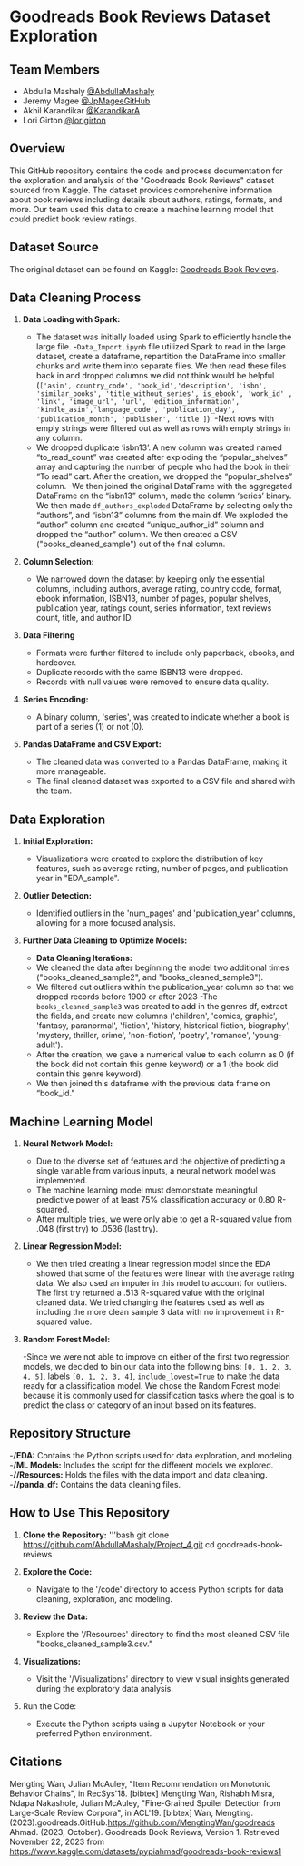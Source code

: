 # Goodreads Book Reviews Dataset Exploration

## Team Members
- Abdulla Mashaly [@AbdullaMashaly](https://github.com/AbdullaMashaly)
- Jeremy Magee [@JpMageeGitHub](https://github.com/JpMageeGitHub)
- Akhil Karandikar [@KarandikarA](https://github.com/KarandikarA)
- Lori Girton [@lorigirton](https://github.com/lorigirton)

## Overview

This GitHub repository contains the code and process documentation for the exploration and analysis of the "Goodreads Book Reviews" dataset sourced from Kaggle. The dataset provides comprehenive information about book reviews including details about authors, ratings, formats, and more. Our team used this data to create a machine learning model that could predict book review ratings.

## Dataset Source
The original dataset can be found on Kaggle: [Goodreads Book Reviews](https://www.kaggle.com/datasets/pypiahmad/goodreads-book-reviews1).

## Data Cleaning Process

1. **Data Loading with Spark:**
    - The dataset was initially loaded using Spark to efficiently handle the large file. 
    -`Data_Import.ipynb` file utilized Spark to read in the large dataset, create a dataframe, repartition the DataFrame into smaller chunks and write them into separate files. We then read these files back in and dropped columns we did not think would be helpful (`['asin','country_code', 'book_id','description', 'isbn', 'similar_books', 'title_without_series','is_ebook', 'work_id' , 'link', 'image_url', 'url', 'edition_information', 'kindle_asin','language_code', 'publication_day', 'publication_month', 'publisher', 'title']`). 
    -Next rows with emply strings were filtered out as well as rows with empty strings in any column. 
    - We dropped duplicate ‘isbn13’. A new column was created named “to_read_count” was created after exploding the “popular_shelves” array and capturing the number of people who had the book in their “To read” cart. After the creation, we dropped the “popular_shelves” column. 
    -We then joined the original DataFrame with the aggregated DataFrame on the “isbn13” column, made the column ‘series’ binary. We then made `df_authors_exploded` DataFrame by selecting only the “authors”, and “isbn13” columns from the main df. We exploded the “author” column and created “unique_author_id” column and dropped the “author” column. We then created a CSV ("books_cleaned_sample") out of the final column. 

2. **Column Selection:**
    - We narrowed down the dataset by keeping only the essential columns, including authors, average rating, country code, format, ebook information, ISBN13, number of pages, popular shelves, publication year, ratings count, series information, text reviews count, title, and author ID.

3. **Data Filtering**
    - Formats were further filtered to include only paperback, ebooks, and hardcover.
    - Duplicate records with the same ISBN13 were dropped.
    - Records with null values were removed to ensure data quality.

4. **Series Encoding:**
    - A binary column, 'series', was created to indicate whether a book is part of a series (1) or not (0).

5. **Pandas DataFrame and CSV Export:**
    - The cleaned data was converted to a Pandas DataFrame, making it more manageable. 
    - The final cleaned dataset was exported to a CSV file and shared with the team.

## Data Exploration

1. **Initial Exploration:**
    - Visualizations were created to explore the distribution of key features, such as average rating, number of pages, and publication year in "EDA_sample".

2. **Outlier Detection:**
    - Identified outliers in the 'num_pages' and 'publication_year' columns, allowing for a more focused analysis.

3. **Further Data Cleaning to Optimize Models:**
    - **Data Cleaning Iterations:**
    - We cleaned the data after beginning the model two additional times ("books_cleaned_sample2", and "books_cleaned_sample3").
    - We filtered out outliers within the publication_year column so that we dropped records before 1900 or after 2023
    -The `books_cleaned_sample3` was created to add in the genres df, extract the fields, and create new columns ('children', 'comics, graphic', 'fantasy, paranormal', 'fiction', 'history, historical fiction, biography', 'mystery, thriller, crime', 'non-fiction', 'poetry', 'romance', 'young-adult'). 
    - After the creation, we gave a numerical value to each column as 0 (if the book did not contain this genre keyword) or a 1 (the book did contain this genre keyword). 
    - We then joined this dataframe with the previous data frame on “book_id."

## Machine Learning Model

1. **Neural Network Model:**
    - Due to the diverse set of features and the objective of predicting a single variable from various inputs, a neural network model was implemented. 
    - The machine learning model must demonstrate meaningful predictive power of at least 75% classification accuracy or 0.80 R-squared.
    - After multiple tries, we were only able to get a R-squared value from .048 (first try) to .0536 (last try).

2. **Linear Regression Model:**
    - We then tried creating a linear regression model since the EDA showed that some of the features were linear with the average rating data. We also used an imputer in this model to account for outliers. The first try returned a .513 R-squared value with the original cleaned data. We tried changing the features used as well as including the more clean sample 3 data with no improvement in R-squared value.

3. **Random Forest Model:**

    -Since we were not able to improve on either of the first two regression models, we decided to bin our data into the following bins: `[0, 1, 2, 3, 4, 5]`, labels `[0, 1, 2, 3, 4]`, `include_lowest=True` to make the data ready for a classification model. We chose the Random Forest model because it is commonly used for classification tasks where the goal is to predict the class or category of an input based on its features.




## Repository Structure

-**/EDA:** Contains the Python scripts used for data exploration, and modeling.
-**/ML Models:** Includes the script for the different models we explored.
-**//Resources:** Holds the files with the data import and data cleaning.
    -**//panda_df:** Contains the data cleaning files.


## How to Use This Repository

1. **Clone the Repository:**
    '''bash
    git clone https://github.com/AbdullaMashaly/Project_4.git
    cd goodreads-book-reviews

2. **Explore the Code:**
    - Navigate to the '/code' directory to access Python scripts for data cleaning, exploration, and modeling.

3. **Review the Data:**
    - Explore the '/Resources' directory to find the most cleaned CSV file "books_cleaned_sample3.csv."
4. **Visualizations:**
    - Visit the '/Visualizations' directory to view visual insights generated during the exploratory data analysis.

5. Run the Code:
    - Execute the Python scripts using a Jupyter Notebook or your preferred Python environment.

## Citations
Mengting Wan, Julian McAuley, "Item Recommendation on Monotonic Behavior Chains", in RecSys'18. [bibtex]
Mengting Wan, Rishabh Misra, Ndapa Nakashole, Julian McAuley, "Fine-Grained Spoiler Detection from Large-Scale Review Corpora", in ACL'19. [bibtex]
Wan, Mengting.(2023).goodreads.GitHub.https://github.com/MengtingWan/goodreads
Ahmad. (2023, October). Goodreads Book Reviews, Version 1. Retrieved November 22, 2023 from https://www.kaggle.com/datasets/pypiahmad/goodreads-book-reviews1

